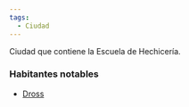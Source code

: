 ```yaml
---
tags:
  - Ciudad
---
```

Ciudad que contiene la Escuela de Hechicería. 

### Habitantes notables
- [Dross](../../Personajes/Dross.md)